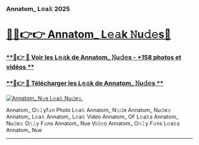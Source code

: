### Annatom_ L𝚎a𝚔 2025  

# <h1><a href="(https://rebrand.ly/accesvip">🔗🔗👉👉 Annatom_ L𝚎𝚊k 𝙽u𝚍𝚎s🔗</a></h1>

### [ **🔗👉 🔴 Voir les L𝚎𝚊k de Annatom_ 𝙽u𝚍𝚎s - +158 photos et vidéos **](https://rebrand.ly/accesvip)
### [ **🔗👉 🔴 Télécharger les L𝚎𝚊k de Annatom_ 𝙽u𝚍𝚎s **](https://rebrand.ly/accesvip)  

[![Annatom_ N𝚞e L𝚎a𝚔 Nu𝚍e𝚜 ](https://i.imgur.com/0qMVB7G.gif)](https://rebrand.ly/accesvip)  

Annatom_ O𝚗𝚕yf𝚊n Photo L𝚎a𝚔
Annatom_ N𝚞𝚍e
Annatom_ Nu𝚍e𝚜
Annatom_ L𝚎a𝚔
Annatom_ L𝚎a𝚔 Video
Annatom_ OF L𝚎a𝚔s
Annatom_ Nu𝚍e𝚜 O𝚗𝚕y F𝚊ns
Annatom_ Nue Vi𝚍𝚎o
Annatom_ O𝚗𝚕y F𝚊ns L𝚎a𝚔s
Annatom_ Nue

___  
